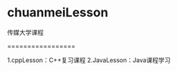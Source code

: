 chuanmeiLesson
=================

传媒大学课程

=================

1.cppLesson：C++复习课程
2.JavaLesson：Java课程学习